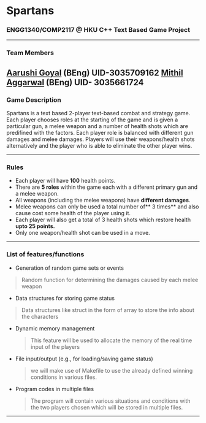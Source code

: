 # Spartans 
### ENGG1340/COMP2117 @ HKU C++ Text Based Game Project
------------
### Team Members ###
[Aarushi Goyal](https://github.com/aarushi26-sys "Aarushi Goyal") (BEng)
UID-3035709162
[Mithil Aggarwal](http://github.com/dotus "Mithil Aggarwal")  (BEng) 
UID- 3035661724
------------
### Game Description ###
Spartans is a text based 2-player text-based combat and strategy game. Each player chooses roles at the starting of the game and is given a particular gun, a melee weapon and a number of health shots which are predifined with the factors. Each player role is balanced with different gun damages and melee damages. Players will use their weapons/health shots alternatively and the player who is able to eliminate the other player wins.

------------

### Rules ###

- Each player will have **100** health points.
- There are **5 roles** within the game each with a different primary gun and a melee weapon.
-  All weapons (including the melee weapons) have **different damages**.
- Melee weapons can only be used a total number of** 3 times** and also cause cost some health of the player using it.
-  Each player will also get a total of 3 health shots which restore health **upto 25 points.** 
-  Only one weapon/health shot can be used in a move. 


------------

### List of  features/functions
- Generation of random game sets or events 
 > Random function for determining the damages caused by each melee weapon
- Data structures for storing game status
 > Data structures like struct in the form of array to store the info about the characters 
- Dynamic memory management
  >This feature will be used to allocate the memory of the real time input of the players 
- File input/output (e.g., for loading/saving game status)
  >we will make use of Makefile to use the already defined winning conditions in various       files.
- Program codes in multiple files
  > The program will contain various situations and conditions with the two players chosen which will be stored in multiple files.

------------

